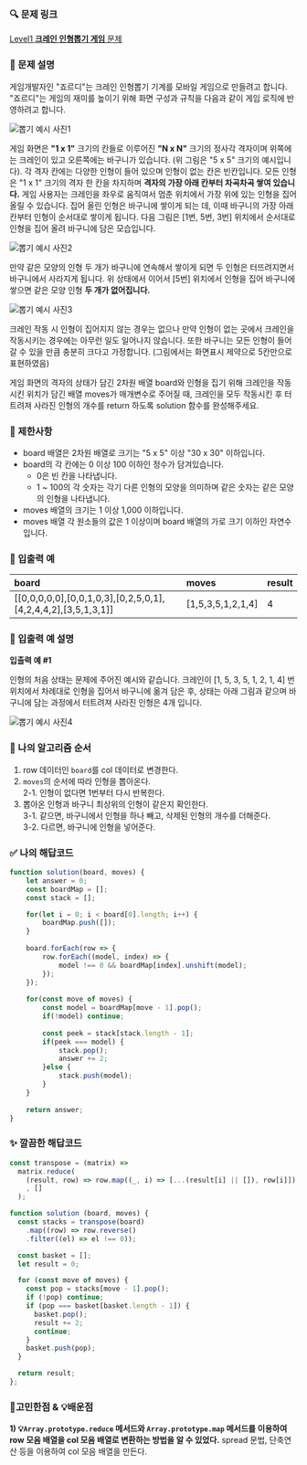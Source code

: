 ### 🔍 문제 링크
[Level1 **크레인 인형뽑기 게임** 문제](https://school.programmers.co.kr/learn/courses/30/lessons/64061)

### 📘 문제 설명
게임개발자인 "죠르디"는 크레인 인형뽑기 기계를 모바일 게임으로 만들려고 합니다.
"죠르디"는 게임의 재미를 높이기 위해 화면 구성과 규칙을 다음과 같이 게임 로직에 반영하려고 합니다.

![뽑기 예시 사진1](./imgs/1.png)

게임 화면은 **"1 x 1"** 크기의 칸들로 이루어진 **"N x N"** 크기의 정사각 격자이며 위쪽에는 크레인이 있고 오른쪽에는 바구니가 있습니다. (위 그림은 "5 x 5" 크기의 예시입니다). 각 격자 칸에는 다양한 인형이 들어 있으며 인형이 없는 칸은 빈칸입니다. 모든 인형은 "1 x 1" 크기의 격자 한 칸을 차지하며 **격자의 가장 아래 칸부터 차곡차곡 쌓여 있습니다.** 게임 사용자는 크레인을 좌우로 움직여서 멈춘 위치에서 가장 위에 있는 인형을 집어 올릴 수 있습니다. 집어 올린 인형은 바구니에 쌓이게 되는 데, 이때 바구니의 가장 아래 칸부터 인형이 순서대로 쌓이게 됩니다. 다음 그림은 [1번, 5번, 3번] 위치에서 순서대로 인형을 집어 올려 바구니에 담은 모습입니다.

![뽑기 예시 사진2](./imgs/2.png)

만약 같은 모양의 인형 두 개가 바구니에 연속해서 쌓이게 되면 두 인형은 터뜨려지면서 바구니에서 사라지게 됩니다. 위 상태에서 이어서 \[5번\] 위치에서 인형을 집어 바구니에 쌓으면 같은 모양 인형 **두 개가 없어집니다.**

![뽑기 예시 사진3](./imgs/3.gif)

크레인 작동 시 인형이 집어지지 않는 경우는 없으나 만약 인형이 없는 곳에서 크레인을 작동시키는 경우에는 아무런 일도 일어나지 않습니다. 또한 바구니는 모든 인형이 들어갈 수 있을 만큼 충분히 크다고 가정합니다. (그림에서는 화면표시 제약으로 5칸만으로 표현하였음)

게임 화면의 격자의 상태가 담긴 2차원 배열 board와 인형을 집기 위해 크레인을 작동시킨 위치가 담긴 배열 moves가 매개변수로 주어질 때, 크레인을 모두 작동시킨 후 터트려져 사라진 인형의 개수를 return 하도록 solution 함수를 완성해주세요.

### 📕 제한사항
- board 배열은 2차원 배열로 크기는 "5 x 5" 이상 "30 x 30" 이하입니다.
- board의 각 칸에는 0 이상 100 이하인 정수가 담겨있습니다.
  - 0은 빈 칸을 나타냅니다.
  - 1 ~ 100의 각 숫자는 각기 다른 인형의 모양을 의미하며 같은 숫자는 같은 모양의 인형을 나타냅니다.
- moves 배열의 크기는 1 이상 1,000 이하입니다.
- moves 배열 각 원소들의 값은 1 이상이며 board 배열의 가로 크기 이하인 자연수입니다.

### 📙 입출력 예
|board|moves|result|
|:---|:---|:---|
|[[0,0,0,0,0],[0,0,1,0,3],[0,2,5,0,1],[4,2,4,4,2],[3,5,1,3,1]]|[1,5,3,5,1,2,1,4]|4|

### 📒 입출력 예 설명
**입출력 예 #1**

인형의 처음 상태는 문제에 주어진 예시와 같습니다. 크레인이 [1, 5, 3, 5, 1, 2, 1, 4] 번 위치에서 차례대로 인형을 집어서 바구니에 옮겨 담은 후, 상태는 아래 그림과 같으며 바구니에 담는 과정에서 터트려져 사라진 인형은 4개 입니다.

![뽑기 예시 사진4](./imgs/4.jpg)

### 📔 나의 알고리즘 순서
1. row 데이터인 `board`를 col 데이터로 변경한다.  
2. `moves`의 순서에 따라 인형을 뽑아온다.  
  2-1. 인형이 없다면 1번부터 다시 반복한다.
3. 뽑아온 인형과 바구니 최상위의 인형이 같은지 확인한다.  
  3-1. 같으면, 바구니에서 인형을 하나 빼고, 삭제된 인형의 개수를 더해준다.  
  3-2. 다르면, 바구니에 인형을 넣어준다.


### ✅ 나의 해답코드
```javascript
function solution(board, moves) {
    let answer = 0;
    const boardMap = [];
    const stack = [];

    for(let i = 0; i < board[0].length; i++) {
        boardMap.push([]);
    }
    
    board.forEach(row => {
        row.forEach((model, index) => {
            model !== 0 && boardMap[index].unshift(model);
        });
    });
    
    for(const move of moves) {
        const model = boardMap[move - 1].pop();
        if(!model) continue;
        
        const peek = stack[stack.length - 1];
        if(peek === model) {
            stack.pop();
            answer += 2;
        }else {
            stack.push(model);
        }
    }
    
    return answer;
}
```

### ✨ 깔끔한 해답코드
```javascript
const transpose = (matrix) =>
  matrix.reduce(
    (result, row) => row.map((_, i) => [...(result[i] || []), row[i]])
    , []
  );

function solution (board, moves) {
  const stacks = transpose(board)
    .map((row) => row.reverse()
    .filter((el) => el !== 0));

  const basket = [];
  let result = 0;

  for (const move of moves) {
    const pop = stacks[move - 1].pop();
    if (!pop) continue;
    if (pop === basket[basket.length - 1]) {
      basket.pop();
      result += 2;
      continue;
    }
    basket.push(pop);
  }

  return result;
};
```


### 📝고민한점 & 💡배운점
**1\) 💡`Array.prototype.reduce` 메서드와 `Array.prototype.map` 메서드를 이용하여 row 모음 배열을 col 모음 배열로 변환하는 방법을 알 수 있었다.** spread 문법, 단축연산 등을 이용하여 col 모음 배열을 만든다.

